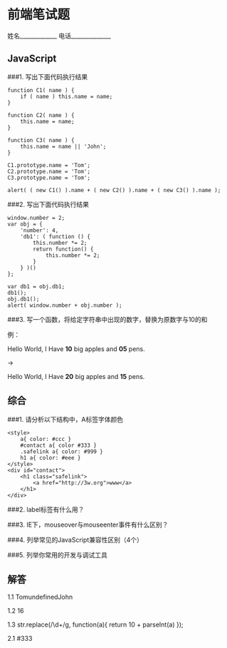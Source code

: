 前端笔试题
==========

姓名_____________		电话______________

JavaScript
-----------------

###1. 写出下面代码执行结果

	function C1( name ) {
		if ( name ) this.name = name;
	}

	function C2( name ) {
		this.name = name;
	}

	function C3( name ) {
		this.name = name || 'John';
	}

	C1.prototype.name = 'Tom';
	C2.prototype.name = 'Tom';
	C3.prototype.name = 'Tom';

	alert( ( new C1() ).name + ( new C2() ).name + ( new C3() ).name );


###2. 写出下面代码执行结果

	window.number = 2;
	var obj = {
		'number': 4,
		'db1': ( function () {
			this.number *= 2;
			return function() {
				this.number *= 2;
			}
		} )()
	};

	var db1 = obj.db1;
	db1();
	obj.db1();
	alert( window.number + obj.number );

###3. 写一个函数，将给定字符串中出现的数字，替换为原数字与10的和

例：

Hello World, I Have __10__ big apples and __05__ pens.

->

Hello World, I Have __20__ big apples and __15__ pens.


综合
-----------------

###1. 请分析以下结构中，A标签字体颜色

	<style>
		a{ color: #ccc }
		#contact a{ color #333 }
		.safelink a{ color: #999 }
		h1 a{ color: #eee }
	</style>
	<div id="contact">
		<h1 class="safelink">
			<a href="http://3w.org">www</a>
		</h1>
	</div>

###2. label标签有什么用？




###3. IE下，mouseover与mouseenter事件有什么区别？



###4. 列举常见的JavaScript兼容性区别（4个）






###5. 列举你常用的开发与调试工具











解答
------------------------

1.1	TomundefinedJohn

1.2	16

1.3	str.replace(/\d+/g, function(a){ return 10 + parseInt(a) });

2.1	#333



